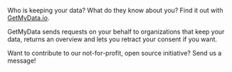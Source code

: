 Who is keeping your data? What do they know about you? Find it out with [GetMyData.io](GetMyData.io).

GetMyData sends requests on your behalf to organizations that keep your data, returns an overview and lets you retract your consent if you want.

Want to contribute to our not-for-profit, open source initiative? Send us a message!
